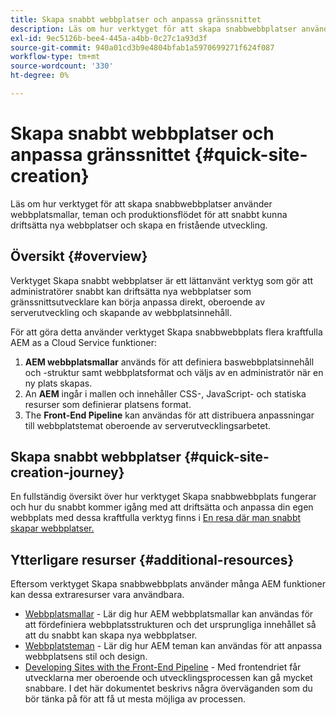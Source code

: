```yaml
---
title: Skapa snabbt webbplatser och anpassa gränssnittet
description: Läs om hur verktyget för att skapa snabbwebbplatser använder webbplatsmallar, teman och produktionsflödet för att snabbt kunna driftsätta nya webbplatser och skapa en fristående utveckling.
exl-id: 9ec5126b-bee4-445a-a4bb-0c27c1a93d3f
source-git-commit: 940a01cd3b9e4804bfab1a5970699271f624f087
workflow-type: tm+mt
source-wordcount: '330'
ht-degree: 0%

---
```


# Skapa snabbt webbplatser och anpassa gränssnittet {#quick-site-creation}

Läs om hur verktyget för att skapa snabbwebbplatser använder webbplatsmallar, teman och produktionsflödet för att snabbt kunna driftsätta nya webbplatser och skapa en fristående utveckling.

## Översikt {#overview}

Verktyget Skapa snabbt webbplatser är ett lättanvänt verktyg som gör att administratörer snabbt kan driftsätta nya webbplatser som gränssnittsutvecklare kan börja anpassa direkt, oberoende av serverutveckling och skapande av webbplatsinnehåll.

För att göra detta använder verktyget Skapa snabbwebbplats flera kraftfulla AEM as a Cloud Service funktioner:

1. **AEM webbplatsmallar** används för att definiera baswebbplatsinnehåll och -struktur samt webbplatsformat och väljs av en administratör när en ny plats skapas.
1. An **AEM** ingår i mallen och innehåller CSS-, JavaScript- och statiska resurser som definierar platsens format.
1. The **Front-End Pipeline** kan användas för att distribuera anpassningar till webbplatstemat oberoende av serverutvecklingsarbetet.

## Skapa snabbt webbplatser {#quick-site-creation-journey}

En fullständig översikt över hur verktyget Skapa snabbwebbplats fungerar och hur du snabbt kommer igång med att driftsätta och anpassa din egen webbplats med dessa kraftfulla verktyg finns i [En resa där man snabbt skapar webbplatser.](/help/journey-sites/quick-site/overview.md)

## Ytterligare resurser {#additional-resources}

Eftersom verktyget Skapa snabbwebbplats använder många AEM funktioner kan dessa extraresurser vara användbara.

* [Webbplatsmallar](/help/sites-cloud/administering/site-creation/site-templates.md) - Lär dig hur AEM webbplatsmallar kan användas för att fördefiniera webbplatsstrukturen och det ursprungliga innehållet så att du snabbt kan skapa nya webbplatser.
* [Webbplatsteman](/help/sites-cloud/administering/site-creation/site-themes.md) - Lär dig hur AEM teman kan användas för att anpassa webbplatsens stil och design.
* [Developing Sites with the Front-End Pipeline](/help/implementing/developing/introduction/developing-with-front-end-pipelines.md) - Med frontendriet får utvecklarna mer oberoende och utvecklingsprocessen kan gå mycket snabbare. I det här dokumentet beskrivs några överväganden som du bör tänka på för att få ut mesta möjliga av processen.
